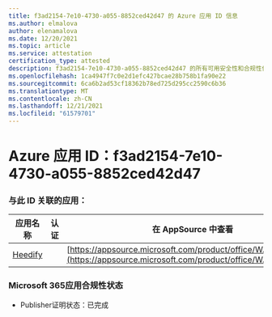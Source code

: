 ```yaml
---
title: f3ad2154-7e10-4730-a055-8852ced42d47 的 Azure 应用 ID 信息
ms.author: elmalova
author: elenamalova
ms.date: 12/20/2021
ms.topic: article
ms.service: attestation
certification_type: attested
description: f3ad2154-7e10-4730-a055-8852ced42d47 的所有可用安全性和合规性信息。
ms.openlocfilehash: 1ca4947f7c0e2d1efc427bcae28b758b1fa90e22
ms.sourcegitcommit: 6ca6b2ad53cf18362b78ed725d295cc2590c6b36
ms.translationtype: MT
ms.contentlocale: zh-CN
ms.lasthandoff: 12/21/2021
ms.locfileid: "61579701"
---
```

# <a name="azure-app-id-f3ad2154-7e10-4730-a055-8852ced42d47"></a>Azure 应用 ID：f3ad2154-7e10-4730-a055-8852ced42d47


### <a name="apps-associated-with-this-id"></a>与此 ID 关联的应用：
| **应用名称** | **认证** | **在 AppSource 中查看** |
|--------------|---------------|-----------------------|
| [Heedify](https://docs.microsoft.com/microsoft-365-app-certification/forward/WA200003512) |  | [https://appsource.microsoft.com/product/office/WA200003512](https://appsource.microsoft.com/product/office/WA200003512) |

### <a name="microsoft-365-app-compliance-status"></a>Microsoft 365应用合规性状态
- Publisher证明状态：已完成
